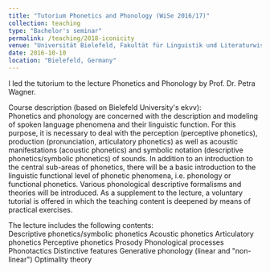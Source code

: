 ```yaml
---
title: "Tutorium Phonetics and Phonology (WiSe 2016/17)"
collection: teaching
type: "Bachelor's seminar"
permalink: /teaching/2018-iconicity
venue: "Universität Bielefeld, Fakultät für Linguistik und Literaturwissenschaft"
date: 2016-10-10
location: "Bielefeld, Germany"
---
```


I led the tutorium to the lecture Phonetics and Phonology by Prof. Dr. Petra Wagner.

Course description (based on Bielefeld University's ekvv):<br>
Phonetics and phonology are concerned with the description and modeling of spoken language phenomena and their linguistic function. For this purpose, it is necessary to deal with the perception (perceptive phonetics), production (pronunciation, articulatory phonetics) as well as acoustic manifestations (acoustic phonetics) and symbolic notation (descriptive phonetics/symbolic phonetics) of sounds. In addition to an introduction to the central sub-areas of phonetics, there will be a basic introduction to the linguistic functional level of phonetic phenomena, i.e. phonology or functional phonetics. Various phonological descriptive formalisms and theories will be introduced. As a supplement to the lecture, a voluntary tutorial is offered in which the teaching content is deepened by means of practical exercises.

The lecture includes the following contents:<br>
Descriptive phonetics/symbolic phonetics
Acoustic phonetics
Articulatory phonetics
Perceptive phonetics
Prosody
Phonological processes
Phonotactics
Distinctive features
Generative phonology (linear and "non-linear")
Optimality theory
